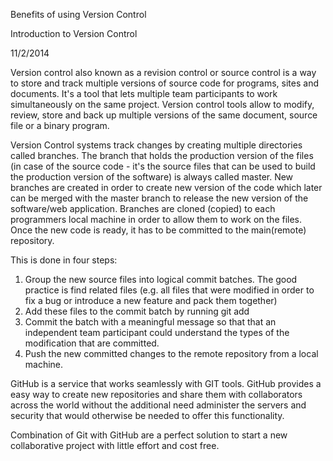 Benefits of using Version Control

Introduction to Version Control

11/2/2014

Version control also known as  a revision control or source control is a way to store
and track multiple versions of source code for programs, sites and documents.
It's a tool that lets multiple team participants to work simultaneously on the same project.
Version control tools allow to modify, review, store and back up multiple versions
of the same document, source file or a binary program.

Version Control systems track changes by creating multiple directories called branches.
The branch that holds the production version of the files (in case of the source code -
it's the source files that can be used to build the production version of the software)
is always called master. New branches are created in order to create new version of the
code which later can be merged with the master branch to release the new version of the
software/web application. Branches are cloned (copied) to each programmers local machine
in order to allow them to work on the files. Once the new code is ready, it has to be
committed to the main(remote) repository.


This is done in four steps:

1. Group the new source files into logical commit batches.
The good practice is find related files (e.g. all files that were modified
in order to fix a bug or introduce a new feature and pack them together)
2. Add these files to the commit batch by running
git add <file name>
3. Commit the batch with a meaningful message so that that an independent
team participant could understand the types of the modification that are committed.
4. Push the new committed changes to the remote repository from a local machine.

GitHub is a service that works seamlessly with GIT tools. GitHub provides a easy
way to create new repositories and share them with collaborators across the world
without the additional need administer the servers and security that would otherwise
be needed to offer this functionality.

Combination of Git with GitHub are a perfect solution to start a new collaborative project
with little effort and cost free.



